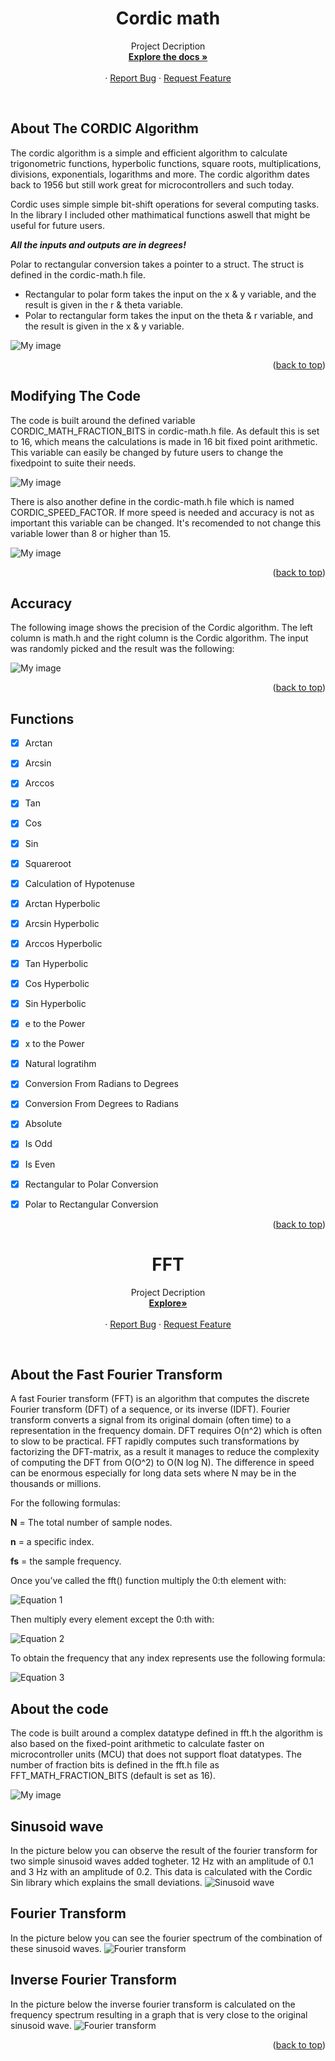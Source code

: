 <h1 align="center">Cordic math</h3>

  <p align="center">
    Project Decription
    <br />
    <a href="https://github.com/Flaxyson/Cordic-Math"><strong>Explore the docs »</strong></a>
    <br />
    <br />
    ·
    <a href="https://github.com/Flaxyson/Cordic-Math/issues">Report Bug</a>
    ·
    <a href="https://github.com/Flaxyson/Cordic-Math/issues">Request Feature</a>
  </p>
</div>

<br />

## About The CORDIC Algorithm

The cordic algorithm is a simple and efficient algorithm to calculate trigonometric functions, hyperbolic functions, square roots, multiplications, divisions, exponentials, logarithms and more. The cordic algorithm dates back to 1956 but still work great for microcontrollers and such today.

Cordic uses simple simple bit-shift operations for several computing tasks. In the library I included other mathimatical functions aswell that might be useful for future users.

***All the inputs and outputs are in degrees!***

Polar to rectangular conversion takes a pointer to a struct. The struct is defined in the cordic-math.h file. 
- Rectangular to polar form takes the input on the x & y variable, and the result is given in the r & theta variable.
- Polar to rectangular form takes the input on the theta & r variable, and the result is given in the x & y variable.

![My image](img/Screenshot-3.png)

<p align="right">(<a href="#top">back to top</a>)</p>


## Modifying The Code

The code is built around the defined variable CORDIC_MATH_FRACTION_BITS in cordic-math.h file. As default this is set to 16, which means the calculations is made in 16 bit fixed point arithmetic. This variable can easily be changed by future users to change the fixedpoint to suite their needs.

![My image](img/Screenshot-1.png)

There is also another define in the cordic-math.h file which is named CORDIC_SPEED_FACTOR. If more speed is needed and accuracy is not as important this variable can be changed. It's recomended to not change this variable lower than 8 or higher than 15.

![My image](img/Screenshot-4.png)
<p align="right">(<a href="#top">back to top</a>)</p>

## Accuracy
The following image shows the precision of the Cordic algorithm. The left column is math.h and the right column is the Cordic algorithm. The input was randomly picked and the result was the following:

![My image](img/Screenshot-2.png)

<p align="right">(<a href="#top">back to top</a>)</p>

## Functions

- [x] Arctan
- [x] Arcsin
- [x] Arccos
- [x] Tan
- [x] Cos
- [x] Sin
- [x] Squareroot
- [x] Calculation of Hypotenuse
- [x] Arctan Hyperbolic
- [x] Arcsin Hyperbolic
- [x] Arccos Hyperbolic
- [x] Tan Hyperbolic
- [x] Cos Hyperbolic
- [x] Sin Hyperbolic
- [x] e to the Power
- [x] x to the Power
- [x] Natural logratihm
- [x] Conversion From Radians to Degrees
- [x] Conversion From Degrees to Radians
- [x] Absolute
- [x] Is Odd
- [x] Is Even
- [x] Rectangular to Polar Conversion
- [x] Polar to Rectangular Conversion


<p align="right">(<a href="#top">back to top</a>)</p>


<h1 align="center">FFT</h3>

 <p align="center">
    Project Decription
    <br />
    <a href="https://github.com/Max-Gulda/Cordic-Math/tree/main/lib/FFT"><strong>Explore»</strong></a>
    <br />
    <br />
    ·
    <a href="https://github.com/Flaxyson/Cordic-Math/issues">Report Bug</a>
    ·
    <a href="https://github.com/Flaxyson/Cordic-Math/issues">Request Feature</a>
  </p>
</div>

<br />

## About the Fast Fourier Transform

A fast Fourier transform (FFT) is an algorithm that computes the discrete Fourier transform (DFT) of a sequence, or its inverse (IDFT). Fourier transform converts a signal from its original domain (often time) to a representation in the frequency domain. DFT requires O(n^2) which is often to slow to be practical. FFT rapidly computes such transformations by factorizing the DFT-matrix, as a result it manages to reduce the complexity of computing the DFT from O(O^2) to O(N log N). The difference in speed can be enormous especially for long data sets where N may be in the thousands or millions.

For the following formulas:

<strong>N</strong> = The total number of sample nodes.

<strong>n</strong> = a specific index.

<strong>fs</strong> = the sample frequency.



Once you’ve called the fft() function multiply the 0:th element with:

![Equation 1](img/Formula1.png)

Then multiply every element except the 0:th with:

![Equation 2](img/Formula2.png)

To obtain the frequency that any index represents use the following formula: 

![Equation 3](img/Formula3.png)

## About the code

The code is built around a complex datatype defined in fft.h the algorithm is also based on the fixed-point arithmetic to calculate faster on microcontroller units (MCU) that does not support float datatypes. The number of fraction bits is defined in the fft.h file as FFT_MATH_FRACTION_BITS (default is set as 16).

![My image](img/Screenshot-5.png)

## Sinusoid wave
In the picture below you can observe the result of the fourier transform for two simple sinusoid waves added togheter. 12 Hz with an amplitude of 0.1 and 3 Hz with an amplitude of 0.2. This data is calculated with the Cordic Sin library which explains the small deviations. 
![Sinusoid wave](img/Screenshot-6.png)
## Fourier Transform
In the picture below you can see the fourier spectrum of the combination of these sinusoid waves.
![Fourier transform](img/Screenshot-7.png)
## Inverse Fourier Transform
In the picture below the inverse fourier transform is calculated on the frequency spectrum resulting in a graph that is very close to the original sinusoid wave.
![Fourier transform](img/Screenshot-8.png)

<p align="right">(<a href="#top">back to top</a>)</p>